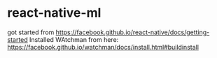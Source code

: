# react-native-ml

got started from https://facebook.github.io/react-native/docs/getting-started
Installed WAtchman from here: https://facebook.github.io/watchman/docs/install.html#buildinstall
